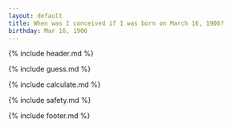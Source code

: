 ```yaml
---
layout: default
title: When was I conceived if I was born on March 16, 1906?
birthday: Mar 16, 1906
---
```


{% include header.md %}

{% include guess.md %}

{% include calculate.md %}

{% include safety.md %}

{% include footer.md %}



